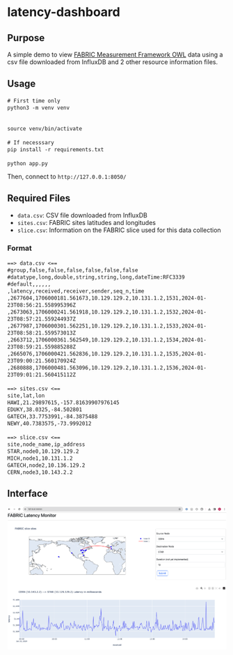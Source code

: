 # latency-dashboard

## Purpose

A simple demo to view [FABRIC Measurement Framework OWL](
https://github.com/fabric-testbed/MeasurementFramework/tree/main/user_services/owl)
data using a csv file downloaded from InfluxDB and 2 other resource information
files.

## Usage

```
# First time only
python3 -m venv venv


source venv/bin/activate

# If necesssary
pip install -r requirements.txt

python app.py
```

Then, connect to `http://127.0.0.1:8050/`


## Required Files

- `data.csv`: CSV file downloaded from InfluxDB
- `sites.csv`: FABRIC sites latitudes and longitudes
- `slice.csv`: Information on the FABRIC slice used for this data collection

### Format
```
==> data.csv <==
#group,false,false,false,false,false,false
#datatype,long,double,string,string,long,dateTime:RFC3339
#default,,,,,,
,latency,received,receiver,sender,seq_n,time
,2677604,1706000181.561673,10.129.129.2,10.131.1.2,1531,2024-01-23T08:56:21.558995396Z
,2673063,1706000241.561918,10.129.129.2,10.131.1.2,1532,2024-01-23T08:57:21.559244937Z
,2677987,1706000301.562251,10.129.129.2,10.131.1.2,1533,2024-01-23T08:58:21.559573013Z
,2663712,1706000361.562549,10.129.129.2,10.131.1.2,1534,2024-01-23T08:59:21.559885288Z
,2665076,1706000421.562836,10.129.129.2,10.131.1.2,1535,2024-01-23T09:00:21.560170924Z
,2680888,1706000481.563096,10.129.129.2,10.131.1.2,1536,2024-01-23T09:01:21.560415112Z

==> sites.csv <==
site,lat,lon
HAWI,21.29897615,-157.81639907976145
EDUKY,38.0325,-84.502801
GATECH,33.7753991,-84.3875488
NEWY,40.7383575,-73.9992012

==> slice.csv <==
site,node_name,ip_address
STAR,node0,10.129.129.2
MICH,node1,10.131.1.2
GATECH,node2,10.136.129.2
CERN,node3,10.143.2.2
```

## Interface
![example](./figs/example.png)
